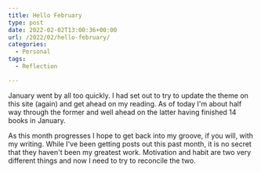 ```yaml
---
title: Hello February
type: post
date: 2022-02-02T13:00:36+00:00
url: /2022/02/hello-february/
categories:
  - Personal
tags:
  - Reflection

---
```

January went by all too quickly. I had set out to try to update the theme on this site (again) and get ahead on my reading. As of today I'm about half way through the former and well ahead on the latter having finished 14 books in January.

As this month progresses I hope to get back into my groove, if you will, with my writing. While I've been getting posts out this past month, it is no secret that they haven't been my greatest work. Motivation and habit are two very different things and now I need to try to reconcile the two.